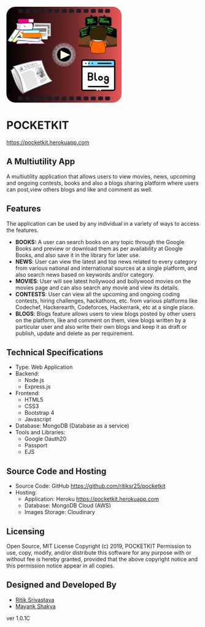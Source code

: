 ![Pocketkit logo](https://github.com/ritiksr25/pocketkit/blob/master/public/assets/images/logo.png)
# POCKETKIT
https://pocketkit.herokuapp.com
## A Multiutility App
A multiutility application that allows users to view movies, news, upcoming and ongoing contests, books and also a blogs sharing platform where users can post,view others blogs and like and comment as well.
## Features
The application can be used by any individual in a variety of ways to access the features. 
- **BOOKS:** A user can search books on any topic through the Google Books and preview or download them as per availability at Google Books, and also save it in the library for later use.
- **NEWS**: User can view the latest and top news related to every category from various national and international sources at a single platform, and also search news based on keywords and/or category.
- **MOVIES**: User will see latest hollywood and bollywood movies on the movies page and can also search any movie and view its details.
- **CONTESTS**: User can view all the upcoming and ongoing coding contests, hiring challenges, hackathons, etc. from various platforms like Codechef, Hackerearth, Codeforces, Hackerrank, etc at a single place.
- **BLOGS**: Blogs feature allows users to view blogs posted by other users on the platform, like and comment on them, view blogs written by a particular user and also write their own blogs and keep it as draft or publish, update and delete as per requirement. 
## Technical Specifications
- Type: Web Application 
- Backend: 
  - Node.js
  - Express.js
- Frontend: 
  - HTML5
  - CSS3
  - Bootstrap 4
  - Javascript
- Database: MongoDB (Database as a service)
- Tools and Libraries: 
  - Google Oauth20
  - Passport
  - EJS
  
## Source Code and Hosting
- Source Code: GitHub https://github.com/ritiksr25/pocketkit
- Hosting:
  - Application: Heroku https://pocketkit.herokuapp.com
  - Database: MongoDB Cloud (AWS)
  - Images Storage: Cloudinary
## Licensing
Open Source, MIT License
Copyright (c) 2019, POCKETKIT
Permission to use, copy, modify, and/or distribute this software for any
purpose with or without fee is hereby granted, provided that the above
copyright notice and this permission notice appear in all copies.
## Designed and Developed By
- [Ritik Srivastava](mailto:ritiksr25@gmail.com)
- [Mayank Shakya](mailto:mayankshakya992@gmail.com)

ver 1.0.1C 